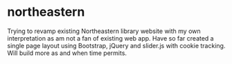 # northeastern
Trying to revamp existing Northeastern library website with my own interpretation as am not a fan of existing web app. Have so far created a single page layout using Bootstrap, jQuery and slider.js with cookie tracking. Will build more as and when time permits.
